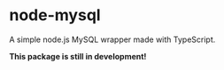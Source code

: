 # node-mysql

A simple node.js MySQL wrapper made with TypeScript.

**This package is still in development!**
